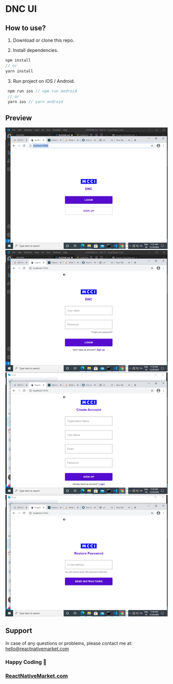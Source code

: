 # DNC UI

## How to use?

1.  Download or clone this repo.

2.  Install dependencies.

```js
npm install
// or
yarn install
```

3.  Run project on iOS / Android.

```js
 npm run ios // npm run android
 // or
 yarn ios // yarn android
```

## Preview

![homescreen](https://raw.githubusercontent.com/smppandi1998/Mobile-App-developement/main/DNC-UI/assets/index.png)
![login](https://raw.githubusercontent.com/smppandi1998/Mobile-App-developement/main/DNC-UI/assets/login.png)
![register](https://raw.githubusercontent.com/smppandi1998/Mobile-App-developement/main/DNC-UI/assets/adminsignup.png)
![forgot](https://raw.githubusercontent.com/smppandi1998/Mobile-App-developement/main/DNC-UI/assets/forgetpassword.png)

## Support

In case of any questions or problems, please contact me at:
[hello@reactnativemarket.com](mailto:hello@reactnativemarket.com)

### Happy Coding 🚀

### [ReactNativeMarket.com](http://reactnativemarket.com/)

